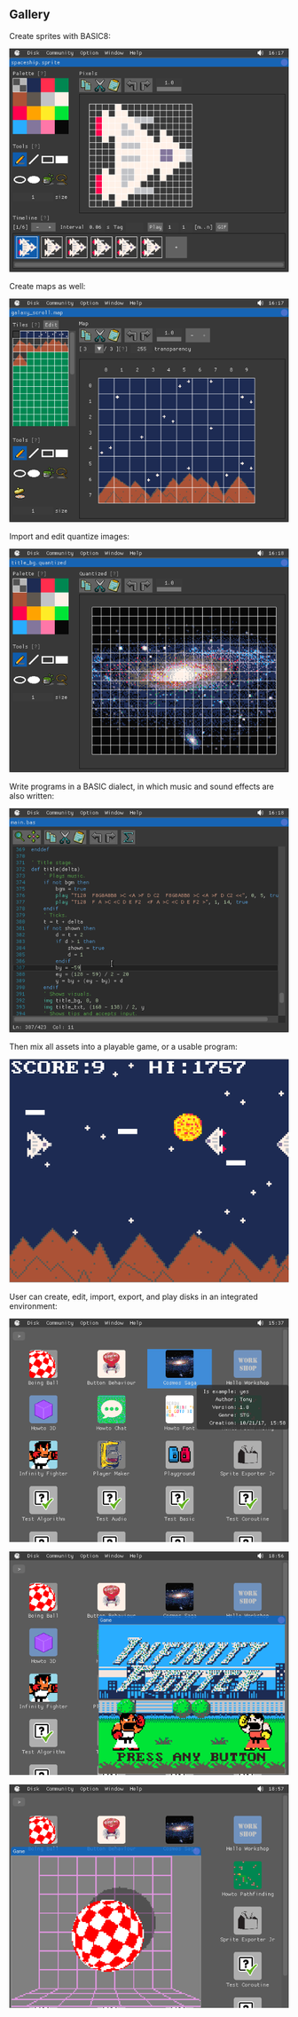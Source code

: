 ## Gallery

Create sprites with BASIC8:

![](imgs/creating_sprites.png)

Create maps as well:

![](imgs/creating_maps.png)

Import and edit quantize images:

![](imgs/creating_images.png)

Write programs in a BASIC dialect, in which music and sound effects are also written:

![](imgs/writing_programs.png)

Then mix all assets into a playable game, or a usable program:

![](imgs/playable_now.png)

User can create, edit, import, export, and play disks in an integrated environment:

![](imgs/integrated.png)

![](imgs/more_disks1.png)

![](imgs/more_disks2.png)
